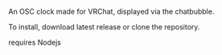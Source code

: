 An OSC clock made for VRChat, displayed via the chatbubble.

To install, download latest release or clone the repository.

requires Nodejs
